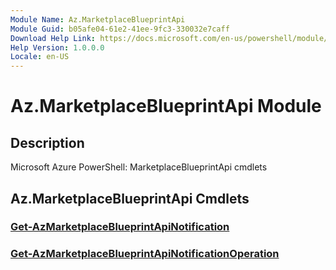 ```yaml
---
Module Name: Az.MarketplaceBlueprintApi
Module Guid: b05afe04-61e2-41ee-9fc3-330032e7caff
Download Help Link: https://docs.microsoft.com/en-us/powershell/module/az.marketplaceblueprintapi
Help Version: 1.0.0.0
Locale: en-US
---
```


# Az.MarketplaceBlueprintApi Module
## Description
Microsoft Azure PowerShell: MarketplaceBlueprintApi cmdlets

## Az.MarketplaceBlueprintApi Cmdlets
### [Get-AzMarketplaceBlueprintApiNotification](Get-AzMarketplaceBlueprintApiNotification.md)


### [Get-AzMarketplaceBlueprintApiNotificationOperation](Get-AzMarketplaceBlueprintApiNotificationOperation.md)


